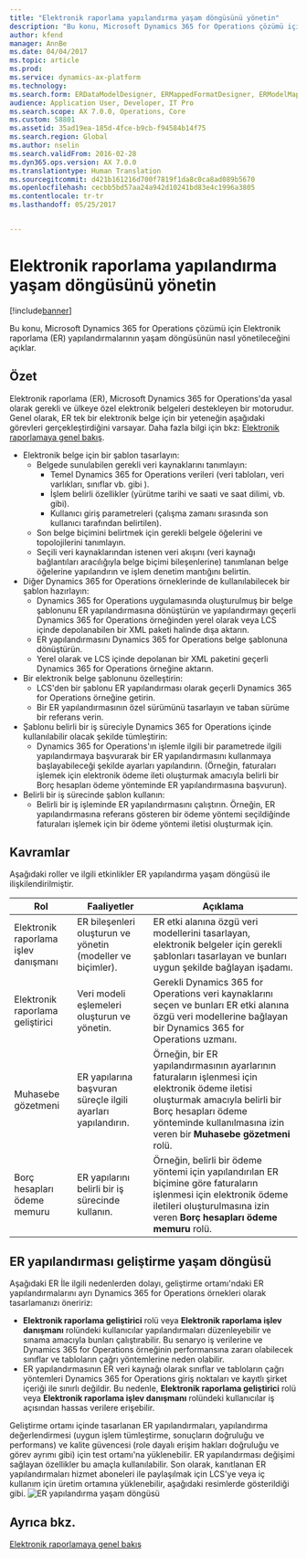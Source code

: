 ```yaml
---
title: "Elektronik raporlama yapılandırma yaşam döngüsünü yönetin"
description: "Bu konu, Microsoft Dynamics 365 for Operations çözümü için Elektronik raporlama (ER) yapılandırmalarının yaşam döngüsünün nasıl yönetileceğini açıklar."
author: kfend
manager: AnnBe
ms.date: 04/04/2017
ms.topic: article
ms.prod: 
ms.service: dynamics-ax-platform
ms.technology: 
ms.search.form: ERDataModelDesigner, ERMappedFormatDesigner, ERModelMappingDesigner, ERModelMappingTable, ERSolutionImport, ERSolutionTable, ERVendorTable, ERWorkspace
audience: Application User, Developer, IT Pro
ms.search.scope: AX 7.0.0, Operations, Core
ms.custom: 58801
ms.assetid: 35ad19ea-185d-4fce-b9cb-f94584b14f75
ms.search.region: Global
ms.author: nselin
ms.search.validFrom: 2016-02-28
ms.dyn365.ops.version: AX 7.0.0
ms.translationtype: Human Translation
ms.sourcegitcommit: d421b161216d700f7819f1da8c0ca8ad089b5670
ms.openlocfilehash: cecbb5bd57aa24a942d10241bd83e4c1996a3805
ms.contentlocale: tr-tr
ms.lasthandoff: 05/25/2017


---
```


# <a name="manage-the-electronic-reporting-configuration-lifecycle"></a>Elektronik raporlama yapılandırma yaşam döngüsünü yönetin

[!include[banner](../includes/banner.md)]


Bu konu, Microsoft Dynamics 365 for Operations çözümü için Elektronik raporlama (ER) yapılandırmalarının yaşam döngüsünün nasıl yönetileceğini açıklar.

<a name="overview"></a>Özet
--------

Elektronik raporlama (ER), Microsoft Dynamics 365 for Operations'da yasal olarak gerekli ve ülkeye özel elektronik belgeleri destekleyen bir motorudur. Genel olarak, ER tek bir elektronik belge için bir yeteneğin aşağıdaki görevleri gerçekleştirdiğini varsayar. Daha fazla bilgi için bkz: [Elektronik raporlamaya genel bakış](general-electronic-reporting.md).

-   Elektronik belge için bir şablon tasarlayın:
    -   Belgede sunulabilen gerekli veri kaynaklarını tanımlayın:
        -   Temel Dynamics 365 for Operations verileri (veri tabloları, veri varlıkları, sınıflar vb. gibi ).
        -   İşlem belirli özellikler (yürütme tarihi ve saati ve saat dilimi, vb. gibi).
        -   Kullanıcı giriş parametreleri (çalışma zamanı sırasında son kullanıcı tarafından belirtilen).
    -   Son belge biçimini belirtmek için gerekli belgele öğelerini ve topolojilerini tanımlayın.
    -   Seçili veri kaynaklarından istenen veri akışını (veri kaynağı bağlantıları aracılığıyla belge biçimi bileşenlerine) tanımlanan belge öğelerine yapılandırın ve işlem denetim mantığını belirtin.
-   Diğer Dynamics 365 for Operations örneklerinde de kullanılabilecek bir şablon hazırlayın:
    -   Dynamics 365 for Operations uygulamasında oluşturulmuş bir belge şablonunu ER yapılandırmasına dönüştürün ve yapılandırmayı geçerli Dynamics 365 for Operations örneğinden yerel olarak veya LCS içinde depolanabilen bir XML paketi halinde dışa aktarın.
    -   ER yapılandırmasını Dynamics 365 for Operations belge şablonuna dönüştürün.
    -   Yerel olarak ve LCS içinde depolanan bir XML paketini geçerli Dynamics 365 for Operations örneğine aktarın.
-   Bir elektronik belge şablonunu özelleştirin:
    -   LCS'den bir şablonu ER yapılandırması olarak geçerli Dynamics 365 for Operations örneğine getirin.
    -   Bir ER yapılandırmasının özel sürümünü tasarlayın ve taban sürüme bir referans verin.
-   Şablonu belirli bir iş süreciyle Dynamics 365 for Operations içinde kullanılabilir olacak şekilde tümleştirin:
    -   Dynamics 365 for Operations'ın işlemle ilgili bir parametrede ilgili yapılandırmaya başvurarak bir ER yapılandırmasını kullanmaya başlayabileceği şekilde ayarları yapılandırın. (Örneğin, faturaları işlemek için elektronik ödeme ileti oluşturmak amacıyla belirli bir Borç hesapları ödeme yönteminde ER yapılandırmasına başvurun).
-   Belirli bir iş sürecinde şablon kullanın:
    -   Belirli bir iş işleminde ER yapılandırmasını çalıştırın. Örneğin, ER yapılandırmasına referans gösteren bir ödeme yöntemi seçildiğinde faturaları işlemek için bir ödeme yöntemi iletisi oluşturmak için.

## <a name="concepts"></a>Kavramlar
Aşağıdaki roller ve ilgili etkinlikler ER yapılandırma yaşam döngüsü ile ilişkilendirilmiştir.

| Rol                                       | Faaliyetler                                                      | Açıklama                                                                                                                                                                                                                  |
|--------------------------------------------|-----------------------------------------------------------------|------------------------------------------------------------------------------------------------------------------------------------------------------------------------------------------------------------------------------|
| Elektronik raporlama işlev danışmanı | ER bileşenleri oluşturun ve yönetin (modeller ve biçimler).           | ER etki alanına özgü veri modellerini tasarlayan, elektronik belgeler için gerekli şablonları tasarlayan ve bunları uygun şekilde bağlayan işadamı.                                                                           |
| Elektronik raporlama geliştirici             | Veri modeli eşlemeleri oluşturun ve yönetin.                          | Gerekli Dynamics 365 for Operations veri kaynaklarını seçen ve bunları ER etki alanına özgü veri modellerine bağlayan bir Dynamics 365 for Operations uzmanı.                                                                 |
| Muhasebe gözetmeni                      | ER yapılarına başvuran süreçle ilgili ayarları yapılandırın. | Örneğin, bir ER yapılandırmasının ayarlarının faturaların işlenmesi için elektronik ödeme iletisi oluşturmak amacıyla belirli bir Borç hesapları ödeme yönteminde kullanılmasına izin veren bir **Muhasebe gözetmeni** rolü. |
| Borç hesapları ödeme memuru            | ER yapılarını belirli bir iş sürecinde kullanın.                | Örneğin, belirli bir ödeme yöntemi için yapılandırılan ER biçimine göre faturaların işlenmesi için elektronik ödeme iletileri oluşturulmasına izin veren **Borç hesapları ödeme memuru** rolü.           |

## <a name="er-configuration-development-lifecycle"></a>ER yapılandırması geliştirme yaşam döngüsü
Aşağıdaki ER İle ilgili nedenlerden dolayı, geliştirme ortamı'ndaki ER yapılandırmalarını ayrı Dynamics 365 for Operations örnekleri olarak tasarlamanızı öneririz:

-   **Elektronik raporlama geliştirici** rolü veya **Elektronik raporlama işlev danışmanı** rolündeki kullanıcılar yapılandırmaları düzenleyebilir ve sınama amacıyla bunları çalıştırabilir. Bu senaryo iş verilerine ve Dynamics 365 for Operations örneğinin performansına zararı olabilecek sınıflar ve tabloların çağrı yöntemlerine neden olabilir.
-   ER yapılandırmasının ER veri kaynağı olarak sınıflar ve tabloların çağrı yöntemleri Dynamics 365 for Operations giriş noktaları ve kayıtlı şirket içeriği ile sınırlı değildir. Bu nedenle, **Elektronik raporlama geliştirici** rolü veya **Elektronik raporlama işlev danışmanı** rolündeki kullanıcılar iş açısından hassas verilere erişebilir.

Geliştirme ortamı içinde tasarlanan ER yapılandırmaları, yapılandırma değerlendirmesi (uygun işlem tümleştirme, sonuçların doğruluğu ve performans) ve kalite güvencesi (role dayalı erişim hakları doğruluğu ve görev ayrımı gibi) için test ortamı'na yüklenebilir. ER yapılandırması değişimi sağlayan özellikler bu amaçla kullanılabilir. Son olarak, kanıtlanan ER yapılandırmaları hizmet aboneleri ile paylaşılmak için LCS'ye veya iç kullanım için üretim ortamına yüklenebilir, aşağıdaki resimlerde gösterildiği gibi. ![ER yapılandırma yaşam döngüsü](./media/ger-configuration-lifecycle.png)

<a name="see-also"></a>Ayrıca bkz.
--------

[Elektronik raporlamaya genel bakış](general-electronic-reporting.md)





